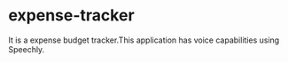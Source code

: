 # expense-tracker

It is a expense budget tracker.This application has voice capabilities using Speechly.
